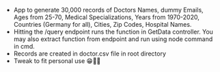 - App to generate 30,000 records of Doctors Names, dummy Emails, Ages from 25-70, Medical Specializations, Years from 1970-2020, Countries (Germany for all), Cities, Zip Codes, Hospital Names. 
- Hitting the /query endpoint runs the function in GetData controller. You may also extract function from endpoint and run using node command in cmd.
- Records are created in doctor.csv file in root directory
- Tweak to fit personal use 😁✌🏻

